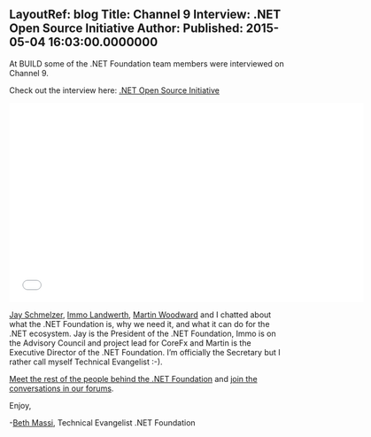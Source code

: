 LayoutRef: blog
Title: Channel 9 Interview&#58; .NET Open Source Initiative
Author: 
Published: 2015-05-04 16:03:00.0000000
---
<p>At BUILD some of the .NET Foundation team members were interviewed on Channel 9.</p>

<p>Check out the interview here: <a href="http://channel9.msdn.com/Events/Build/2015/C9-15">.NET Open Source Initiative</a></p>

<p><iframe width="640" height="360" frameborder="0" allowfullscreen="allowfullscreen" src="//channel9.msdn.com/Events/Build/2015/C9-15/player"></iframe></p>

<p><a href="http://twitter.com/jayschmelzer" target="_blank">Jay Schmelzer</a>, <a href="https://github.com/terrajobst" target="_blank">Immo Landwerth</a>, <a href="https://github.com/martinwoodward" target="_blank">Martin Woodward</a>&nbsp;and I chatted about what the .NET Foundation is, why we need it, and what it can do for the .NET ecosystem. Jay is the President of the .NET Foundation, Immo is on the Advisory Council and project lead for CoreFx and Martin is the Executive Director of the .NET Foundation. I&rsquo;m officially the Secretary but I rather call myself Technical Evangelist :-).</p>

<p><a href="/about/board-of-directors">Meet the rest of the people behind the .NET Foundation</a>&nbsp;and <a href="http://forums.dotnetfoundation.org">join the conversations in our forums</a>.</p>

<p>Enjoy,</p>

<p>-<a href="https://twitter.com/BethMassi">Beth Massi</a>, Technical Evangelist .NET Foundation</p>

